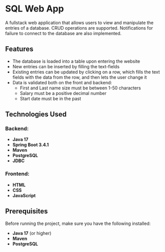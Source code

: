 # SQL Web App

A fullstack web application that allows users to view and manipulate the entries of a database. CRUD operations are supported. Notifications for failure to connect to the database are also implemented.

## Features

- The database is loaded into a table upon entering the website
- New entries can be inserted by filling the text-fields
- Existing entries can be updated by clicking on a row, which fills the text fields with the data from the row, and then lets the user change it
- Data is validated both on the front and backend:
  - First and Last name size must be between 1-50 characters
  - Salary must be a positive decimal number
  - Start date must be in the past


## Technologies Used
### Backend:
- **Java 17**
- **Spring Boot 3.4.1**
- **Maven**
- **PostgreSQL**
- **JDBC**

### Frontend:
- **HTML**
- **CSS**
- **JavaScript**

## Prerequisites

Before running the project, make sure you have the following installed:

- **Java 17** (or higher)
- **Maven**
- **PostgreSQL**
